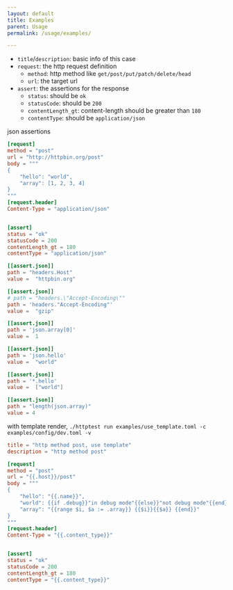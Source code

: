 ```yaml
---
layout: default
title: Examples
parent: Usage
permalink: /usage/examples/

---
```



- `title`/`description`: basic info of this case
- `request`: the http request definition
    - `method`: http method like `get/post/put/patch/delete/head`
    - `url`: the target url
- `assert`: the assertions for the response
    - `status`: should be `ok`
    - `statusCode`: should be `200`
    - `contentLength_gt`: content-length should be greater than `180`
    - `contentType`: should be `application/json`


json assertions

```toml
[request]
method = "post"
url = "http://httpbin.org/post"
body = """
{
    "hello": "world",
    "array": [1, 2, 3, 4]
}
"""
[request.header]
Content-Type = "application/json"


[assert]
status = "ok"
statusCode = 200
contentLength_gt = 180
contentType = "application/json"

[[assert.json]]
path = "headers.Host"
value =  "httpbin.org"

[[assert.json]]
# path = "headers.\"Accept-Encoding\""
path = 'headers."Accept-Encoding"'
value =  "gzip"

[[assert.json]]
path = 'json.array[0]'
value =  1

[[assert.json]]
path = 'json.hello'
value =  "world"

[[assert.json]]
path = '*.hello'
value =  ["world"]

[[assert.json]]
path = "length(json.array)"
value = 4
```

with template render, `./httptest run examples/use_template.toml -c examples/config/dev.toml -v`

```toml
title = "http method post, use template"
description = "http method post"

[request]
method = "post"
url = "{{.host}}/post"
body = """
{
    "hello": "{{.name}}",
    "world": {{if .debug}}"in debug mode"{{else}}"not debug mode"{{end}},
    "array": "{{range $i, $a := .array}} {{$i}}{{$a}} {{end}}"
}
"""
[request.header]
Content-Type = "{{.content_type}}"


[assert]
status = "ok"
statusCode = 200
contentLength_gt = 180
contentType = "{{.content_type}}"
```
